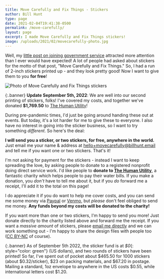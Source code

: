 ```yaml
---
title: Move Carefully and Fix Things - Stickers
author: Bill Hunt
type: page
date: 2021-02-04T19:41:38-0500
permalink: /move-carefully/
layout: page
excerpt: I made Move Carefully and Fix Things stickers!
image: /uploads/2021/02/movecarefully-photo.jpg
---
```


Well, my [little post on joining government service](/blog/2020/11/09/welcome-home/) attracted more attention than I ever would have expected! A lot of people had asked about stickers for the motto of that post, "Move Carefully and Fix Things." So, I had a run of 2-inch stickers printed up - and they look pretty good! Now I want to give them to you **for free**!

![Photo of Move Carefully and Fix Things stickers](/uploads/2021/02/movecarefully-photo.jpg)

{:.banner}
**Update September 5th, 2022**: We are well into our second printing of stickers, folks! I've covered my costs, and together we've donated **$1,769.50** to [The Human Utility](http://humanutility.org/)!

During pre-pandemic times, I'd just be going around handing these out at events. But today, it's a lot harder for me to give these to everyone. I also have no interest in going into the sticker business, so I want to try something _different_. So here's the deal:

**I will send you a sticker, or two stickers, for free, anywhere in the world.** Just email me your name & address at [hello+movecarefully@billhunt.email](mailto:hello+movecarefully@billhunt.email) and tell me if you want one or two stickers. That's it!

I'm not asking for payment for the stickers - instead I want to keep spreading the love, by asking people to donate to a registered nonprofit doing direct service work. I'd like people to **donate to [The Human Utility](http://humanutility.org/)**, a fantastic charity which helps people to pay their water bills. If you make a donation, you *don't* have to tell me about it, but if you *do* forward me a receipt, I'll add it to the total on this page!

I do appreciate it if you do want to help me cover costs, and you can send me some money via [Paypal](https://www.paypal.com/paypalme/krusynth) or [Venmo](https://venmo.com/krusynth), but *please* don't feel obliged to send me money. **Any funds beyond my costs will be donated to the charity!**

If you want more than one or two stickers, I'm happy to send you more! Just donate directly to the charity listed above and forward me the receipt. If you want a *massive amount* of stickers, please [email me directly](mailto:hello+movecarefully@billhunt.email) and we can work something out - I'm happy to share the design files with people too ([CC BY-NC](https://creativecommons.org/licenses/by-nc/2.0/) of course).

{:.banner}
As of September 5th 2022, the sticker fund is at *$0*{: style="color: green"} (US dollars), and two rounds of stickers have been printed! So far, I've spent out of pocket about $465.50 for 1000 stickers (about $0.32/sticker), $23 on packing materials, and $67.20 in postage. Mailing a standard, 1oz envelope to anywhere in the US costs $0.55, while international letters cost $1.20.